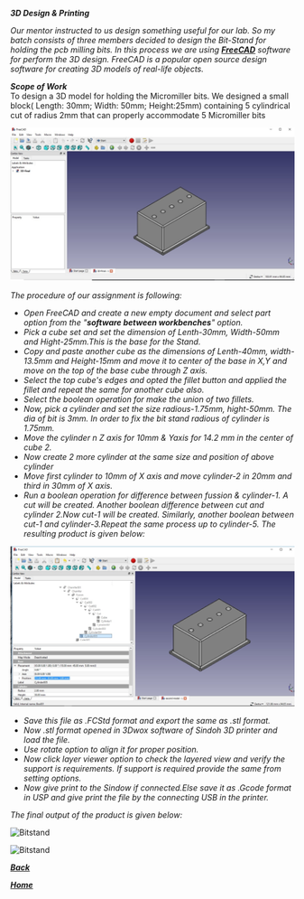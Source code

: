 ***3D Design & Printing***  

*Our mentor instructed to us design something useful for our lab. So my batch consists of three members decided to design the Bit-Stand for holding the pcb milling bits. In this process we are using [**FreeCAD**](https://www.freecadweb.org/) software for perform the 3D design. FreeCAD is a popular open source design software for creating 3D models of real-life objects.* 

***Scope of Work***   
To design a 3D model for holding the Micromiller bits. We designed a small block( Length: 30mm; Width: 50mm; Height:25mm) containing 5 cylindrical cut of radius 2mm  that can properly accommodate 5 Micromiller bits

![Bitstand](/img/3D-design.jpg)

*The procedure of our assignment is following:*  
- *Open FreeCAD and create a new empty document and select part option from the "**software between workbenches**" option.*
- *Pick a cube set and set the dimension of Lenth-30mm, Width-50mm and Hight-25mm.This is the base for the Stand.*
- *Copy and paste another cube as the dimensions of Lenth-40mm, width-13.5mm and Height-15mm and move it to center of the base in X,Y and move on the top of the base cube through Z axis.*
- *Select the top cube's edges and opted the fillet button and applied the fillet and repeat the same for another cube also.*
- *Select the boolean operation for make the union of two fillets.*
- *Now, pick a cylinder and set the size radious-1.75mm, hight-50mm. The dia of bit is 3mm. In order to fix the bit stand radious of cylinder is 1.75mm.*
- *Move the cylinder n Z axis for 10mm & Yaxis for 14.2 mm in the center of cube 2.*
- *Now create 2 more cylinder at the same size and position of above cylinder*
- *Move first cylinder to 10mm of X axis and move cylinder-2 in 20mm and third in 30mm of X axis.*
- *Run a boolean operation for difference between fussion & cylinder-1. A cut will be created. Another boolean difference between cut and cylinder 2.Now cut-1 will be created. Similarly, another boolean between cut-1 and cylinder-3.Repeat the same process up to cylinder-5. The resulting product is given below:*

![Bitstand](/img/bitholderdesign.jpg)


- *Save this file as .FCStd format and export the same as .stl format.*
- *Now .stl format opened in 3Dwox software of Sindoh 3D printer and load the file.*
- *Use rotate option to align it for proper position.*
- *Now click layer viewer option to check the layered view and verify the support is requirements. If support is required provide the same from setting options.*
- *Now give print to the Sindow if connected.Else save it as .Gcode format in USP and give print the file by the connecting USB in the printer.*

*The final output of the product is given below:*

![Bitstand](/img/bitholder1.jpg)

![Bitstand](/img/bitholder2.jpg)

[***Back***](/md-files/fabzero-docs.md)  

[***Home***](/README.md)

